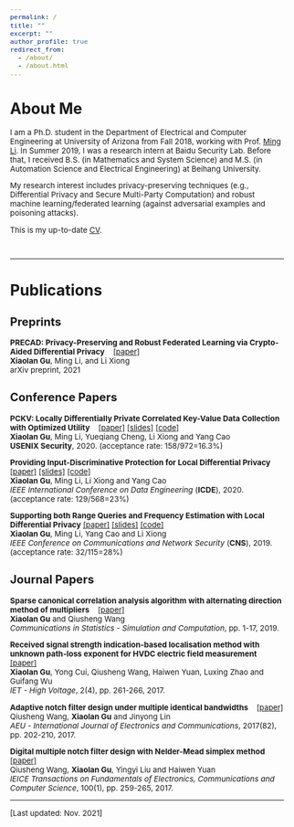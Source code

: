 ```yaml
---
permalink: /
title: ""
excerpt: ""
author_profile: true
redirect_from: 
  - /about/
  - /about.html
---
```


<style type="text/css">
  body{
  font-size: 10pt;
}
</style>


# About Me

I am a Ph.D. student in the Department of Electrical and Computer Engineering at University of Arizona from Fall 2018, working with Prof. [Ming Li](http://wiser.arizona.edu/mingli/index.html). In Summer 2019, I was a research intern at Baidu Security Lab.  Before that, I received B.S. (in Mathematics and System Science) and M.S. (in Automation Science and Electrical Engineering) at Beihang University.  

My research interest includes privacy-preserving techniques (e.g., Differential Privacy and Secure Multi-Party Computation) and robust machine learning/federated learning (against adversarial examples and poisoning attacks). 

This is my up-to-date [CV](http://xiaolangu.github.io/files/CV_Xiaolan_Gu.pdf).

<br>

---------------

# Publications

## Preprints
**PRECAD: Privacy-Preserving and Robust Federated Learning via Crypto-Aided Differential Privacy** &nbsp;&nbsp; [[paper]](https://arxiv.org/abs/2110.11578)  
**Xiaolan Gu**, Ming Li, and Li Xiong  
arXiv preprint, 2021



## Conference Papers  

**PCKV: Locally Differentially Private Correlated Key-Value Data Collection with Optimized Utility** &nbsp;&nbsp; [[paper]](https://www.usenix.org/system/files/sec20-gu.pdf) [[slides]](http://xiaolangu.github.io/files/USENIX20_slides.pdf) [[code]](https://github.com/xiaolangu/PCKV)  
**Xiaolan Gu**, Ming Li, Yueqiang Cheng, Li Xiong and Yang Cao  
**USENIX Security**, 2020. (acceptance rate: 158/972=16.3%)

**Providing Input-Discriminative Protection for Local Differential Privacy**  &nbsp;&nbsp; [[paper]](https://arxiv.org/pdf/1911.01402.pdf)   [[slides]](http://xiaolangu.github.io/files/ICDE20_slides.pdf)  [[code]](https://github.com/xiaolangu/ID-LDP)  
**Xiaolan Gu**, Ming Li, Li Xiong and Yang Cao  
*IEEE International Conference on Data Engineering* (**ICDE**), 2020. (acceptance rate: 129/568=23%)

**Supporting both Range Queries and Frequency Estimation with Local Differential Privacy**  [[paper]](http://xiaolangu.github.io/files/CNS19_paper.pdf) [[slides]](http://xiaolangu.github.io/files/CNS19_slides.pdf)   [[code]](https://github.com/xiaolangu/range-frequency)  
**Xiaolan Gu**, Ming Li, Yang Cao and Li Xiong  
*IEEE Conference on Communications and Network Security* (**CNS**), 2019. (acceptance rate: 32/115=28%)  


## Journal Papers

**Sparse canonical correlation analysis algorithm with alternating direction method of multipliers** &nbsp;&nbsp; [[paper]](https://www.tandfonline.com/doi/pdf/10.1080/03610918.2018.1520867?casa_token=Wqswb-deSccAAAAA:4CcoxUaTO97EqZ5JG5M4WxOEzp5VQbeu4WcwyUaC6kOLQXAPVKom9-UMFTXPjrD4njLNUgX3OpSs)  
**Xiaolan Gu** and Qiusheng Wang  
*Communications in Statistics - Simulation and Computation*, pp. 1-17, 2019.

**Received signal strength indication-based localisation method with unknown path-loss exponent for HVDC electric field measurement**  &nbsp;&nbsp; [[paper]](https://ieeexplore.ieee.org/stamp/stamp.jsp?tp=&arnumber=8244349)  
**Xiaolan Gu**, Yong Cui, Qiusheng Wang, Haiwen Yuan, Luxing Zhao and Guifang Wu  
*IET - High Voltage*, 2(4), pp. 261-266, 2017.

**Adaptive notch filter design under multiple identical bandwidths**  &nbsp;&nbsp; [[paper]](http://xiaolangu.github.io/files/AEU17.pdf)  
Qiusheng Wang, **Xiaolan Gu** and Jinyong Lin  
*AEU - International Journal of Electronics and Communications*, 2017(82), pp. 202-210, 2017.

**Digital multiple notch filter design with Nelder-Mead simplex method**  &nbsp;&nbsp; [[paper]](http://xiaolangu.github.io/files/IEICE17.pdf)  
Qiusheng Wang, **Xiaolan Gu**, Yingyi Liu and Haiwen Yuan  
*IEICE Transactions on Fundamentals of Electronics, Communications and Computer Science*, 100(1), pp. 259-265, 2017.  

--------------------
[Last updated: Nov. 2021]
